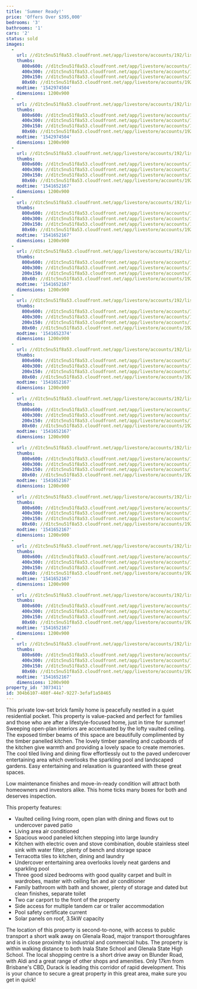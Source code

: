 ```yaml
---
title: 'Summer Ready!'
price: 'Offers Over $395,000'
bedrooms: '3'
bathrooms: '1'
cars: '2'
status: sold
images:
  -
    url: //d1tc5nu51f8a53.cloudfront.net/app/livestore/accounts/192/listings/1037064/images/Tinaroo-49-Front1-Da_8434163391_20181108024155.jpg
    thumbs:
      800x600: //d1tc5nu51f8a53.cloudfront.net/app/livestore/accounts/192/listings/1037064/images/Tinaroo-49-Front1-Da_8434163391_20181108024155_800x600.jpg
      400x300: //d1tc5nu51f8a53.cloudfront.net/app/livestore/accounts/192/listings/1037064/images/Tinaroo-49-Front1-Da_8434163391_20181108024155_400x300.jpg
      200x150: //d1tc5nu51f8a53.cloudfront.net/app/livestore/accounts/192/listings/1037064/images/Tinaroo-49-Front1-Da_8434163391_20181108024155_200x150.jpg
      80x60: //d1tc5nu51f8a53.cloudfront.net/app/livestore/accounts/192/listings/1037064/images/Tinaroo-49-Front1-Da_8434163391_20181108024155_80x60.jpg
    modtime: '1542974504'
    dimensions: 1200x900
  -
    url: //d1tc5nu51f8a53.cloudfront.net/app/livestore/accounts/192/listings/1037064/images/Tinaroo-49-Front2-Da_7834106066_20181108024214.jpg
    thumbs:
      800x600: //d1tc5nu51f8a53.cloudfront.net/app/livestore/accounts/192/listings/1037064/images/Tinaroo-49-Front2-Da_7834106066_20181108024214_800x600.jpg
      400x300: //d1tc5nu51f8a53.cloudfront.net/app/livestore/accounts/192/listings/1037064/images/Tinaroo-49-Front2-Da_7834106066_20181108024214_400x300.jpg
      200x150: //d1tc5nu51f8a53.cloudfront.net/app/livestore/accounts/192/listings/1037064/images/Tinaroo-49-Front2-Da_7834106066_20181108024214_200x150.jpg
      80x60: //d1tc5nu51f8a53.cloudfront.net/app/livestore/accounts/192/listings/1037064/images/Tinaroo-49-Front2-Da_7834106066_20181108024214_80x60.jpg
    modtime: '1542974504'
    dimensions: 1200x900
  -
    url: //d1tc5nu51f8a53.cloudfront.net/app/livestore/accounts/192/listings/1037064/images/Tinaroo-49-Living1-P_8956820789_20181108024104.jpg
    thumbs:
      800x600: //d1tc5nu51f8a53.cloudfront.net/app/livestore/accounts/192/listings/1037064/images/Tinaroo-49-Living1-P_8956820789_20181108024104_800x600.jpg
      400x300: //d1tc5nu51f8a53.cloudfront.net/app/livestore/accounts/192/listings/1037064/images/Tinaroo-49-Living1-P_8956820789_20181108024104_400x300.jpg
      200x150: //d1tc5nu51f8a53.cloudfront.net/app/livestore/accounts/192/listings/1037064/images/Tinaroo-49-Living1-P_8956820789_20181108024104_200x150.jpg
      80x60: //d1tc5nu51f8a53.cloudfront.net/app/livestore/accounts/192/listings/1037064/images/Tinaroo-49-Living1-P_8956820789_20181108024104_80x60.jpg
    modtime: '1541652167'
    dimensions: 1200x900
  -
    url: //d1tc5nu51f8a53.cloudfront.net/app/livestore/accounts/192/listings/1037064/images/Tinaroo-49-Living-Li_146210286_20181108024042.jpg
    thumbs:
      800x600: //d1tc5nu51f8a53.cloudfront.net/app/livestore/accounts/192/listings/1037064/images/Tinaroo-49-Living-Li_146210286_20181108024042_800x600.jpg
      400x300: //d1tc5nu51f8a53.cloudfront.net/app/livestore/accounts/192/listings/1037064/images/Tinaroo-49-Living-Li_146210286_20181108024042_400x300.jpg
      200x150: //d1tc5nu51f8a53.cloudfront.net/app/livestore/accounts/192/listings/1037064/images/Tinaroo-49-Living-Li_146210286_20181108024042_200x150.jpg
      80x60: //d1tc5nu51f8a53.cloudfront.net/app/livestore/accounts/192/listings/1037064/images/Tinaroo-49-Living-Li_146210286_20181108024042_80x60.jpg
    modtime: '1541652167'
    dimensions: 1200x900
  -
    url: //d1tc5nu51f8a53.cloudfront.net/app/livestore/accounts/192/listings/1037064/images/Tinaroo-49-Patio-Day_7389048753_20181108024127.jpg
    thumbs:
      800x600: //d1tc5nu51f8a53.cloudfront.net/app/livestore/accounts/192/listings/1037064/images/Tinaroo-49-Patio-Day_7389048753_20181108024127_800x600.jpg
      400x300: //d1tc5nu51f8a53.cloudfront.net/app/livestore/accounts/192/listings/1037064/images/Tinaroo-49-Patio-Day_7389048753_20181108024127_400x300.jpg
      200x150: //d1tc5nu51f8a53.cloudfront.net/app/livestore/accounts/192/listings/1037064/images/Tinaroo-49-Patio-Day_7389048753_20181108024127_200x150.jpg
      80x60: //d1tc5nu51f8a53.cloudfront.net/app/livestore/accounts/192/listings/1037064/images/Tinaroo-49-Patio-Day_7389048753_20181108024127_80x60.jpg
    modtime: '1541652167'
    dimensions: 1200x900
  -
    url: //d1tc5nu51f8a53.cloudfront.net/app/livestore/accounts/192/listings/1037064/images/Tinaroo-49-Pool-Dayn_8822805572_20181108024417.jpg
    thumbs:
      800x600: //d1tc5nu51f8a53.cloudfront.net/app/livestore/accounts/192/listings/1037064/images/Tinaroo-49-Pool-Dayn_8822805572_20181108024417_800x600.jpg
      400x300: //d1tc5nu51f8a53.cloudfront.net/app/livestore/accounts/192/listings/1037064/images/Tinaroo-49-Pool-Dayn_8822805572_20181108024417_400x300.jpg
      200x150: //d1tc5nu51f8a53.cloudfront.net/app/livestore/accounts/192/listings/1037064/images/Tinaroo-49-Pool-Dayn_8822805572_20181108024417_200x150.jpg
      80x60: //d1tc5nu51f8a53.cloudfront.net/app/livestore/accounts/192/listings/1037064/images/Tinaroo-49-Pool-Dayn_8822805572_20181108024417_80x60.jpg
    modtime: '1541652374'
    dimensions: 1200x900
  -
    url: //d1tc5nu51f8a53.cloudfront.net/app/livestore/accounts/192/listings/1037064/images/Tinaroo-49-Living3-P_2855710991_20181108024030.jpg
    thumbs:
      800x600: //d1tc5nu51f8a53.cloudfront.net/app/livestore/accounts/192/listings/1037064/images/Tinaroo-49-Living3-P_2855710991_20181108024030_800x600.jpg
      400x300: //d1tc5nu51f8a53.cloudfront.net/app/livestore/accounts/192/listings/1037064/images/Tinaroo-49-Living3-P_2855710991_20181108024030_400x300.jpg
      200x150: //d1tc5nu51f8a53.cloudfront.net/app/livestore/accounts/192/listings/1037064/images/Tinaroo-49-Living3-P_2855710991_20181108024030_200x150.jpg
      80x60: //d1tc5nu51f8a53.cloudfront.net/app/livestore/accounts/192/listings/1037064/images/Tinaroo-49-Living3-P_2855710991_20181108024030_80x60.jpg
    modtime: '1541652167'
    dimensions: 1200x900
  -
    url: //d1tc5nu51f8a53.cloudfront.net/app/livestore/accounts/192/listings/1037064/images/Tinaroo-49-Kitchen-D_8436943230_20181108024016.jpg
    thumbs:
      800x600: //d1tc5nu51f8a53.cloudfront.net/app/livestore/accounts/192/listings/1037064/images/Tinaroo-49-Kitchen-D_8436943230_20181108024016_800x600.jpg
      400x300: //d1tc5nu51f8a53.cloudfront.net/app/livestore/accounts/192/listings/1037064/images/Tinaroo-49-Kitchen-D_8436943230_20181108024016_400x300.jpg
      200x150: //d1tc5nu51f8a53.cloudfront.net/app/livestore/accounts/192/listings/1037064/images/Tinaroo-49-Kitchen-D_8436943230_20181108024016_200x150.jpg
      80x60: //d1tc5nu51f8a53.cloudfront.net/app/livestore/accounts/192/listings/1037064/images/Tinaroo-49-Kitchen-D_8436943230_20181108024016_80x60.jpg
    modtime: '1541652167'
    dimensions: 1200x900
  -
    url: //d1tc5nu51f8a53.cloudfront.net/app/livestore/accounts/192/listings/1037064/images/Tinaroo-49-Bed1-Dayn_9018219332_20181108024012.jpg
    thumbs:
      800x600: //d1tc5nu51f8a53.cloudfront.net/app/livestore/accounts/192/listings/1037064/images/Tinaroo-49-Bed1-Dayn_9018219332_20181108024012_800x600.jpg
      400x300: //d1tc5nu51f8a53.cloudfront.net/app/livestore/accounts/192/listings/1037064/images/Tinaroo-49-Bed1-Dayn_9018219332_20181108024012_400x300.jpg
      200x150: //d1tc5nu51f8a53.cloudfront.net/app/livestore/accounts/192/listings/1037064/images/Tinaroo-49-Bed1-Dayn_9018219332_20181108024012_200x150.jpg
      80x60: //d1tc5nu51f8a53.cloudfront.net/app/livestore/accounts/192/listings/1037064/images/Tinaroo-49-Bed1-Dayn_9018219332_20181108024012_80x60.jpg
    modtime: '1541652167'
    dimensions: 1200x900
  -
    url: //d1tc5nu51f8a53.cloudfront.net/app/livestore/accounts/192/listings/1037064/images/Tinaroo-49-Bed2-Dayn_9244402575_20181108024003.jpg
    thumbs:
      800x600: //d1tc5nu51f8a53.cloudfront.net/app/livestore/accounts/192/listings/1037064/images/Tinaroo-49-Bed2-Dayn_9244402575_20181108024003_800x600.jpg
      400x300: //d1tc5nu51f8a53.cloudfront.net/app/livestore/accounts/192/listings/1037064/images/Tinaroo-49-Bed2-Dayn_9244402575_20181108024003_400x300.jpg
      200x150: //d1tc5nu51f8a53.cloudfront.net/app/livestore/accounts/192/listings/1037064/images/Tinaroo-49-Bed2-Dayn_9244402575_20181108024003_200x150.jpg
      80x60: //d1tc5nu51f8a53.cloudfront.net/app/livestore/accounts/192/listings/1037064/images/Tinaroo-49-Bed2-Dayn_9244402575_20181108024003_80x60.jpg
    modtime: '1541652167'
    dimensions: 1200x900
  -
    url: //d1tc5nu51f8a53.cloudfront.net/app/livestore/accounts/192/listings/1037064/images/Tinaroo-49-Bed3-Dayn_1784597754_20181108023955.jpg
    thumbs:
      800x600: //d1tc5nu51f8a53.cloudfront.net/app/livestore/accounts/192/listings/1037064/images/Tinaroo-49-Bed3-Dayn_1784597754_20181108023955_800x600.jpg
      400x300: //d1tc5nu51f8a53.cloudfront.net/app/livestore/accounts/192/listings/1037064/images/Tinaroo-49-Bed3-Dayn_1784597754_20181108023955_400x300.jpg
      200x150: //d1tc5nu51f8a53.cloudfront.net/app/livestore/accounts/192/listings/1037064/images/Tinaroo-49-Bed3-Dayn_1784597754_20181108023955_200x150.jpg
      80x60: //d1tc5nu51f8a53.cloudfront.net/app/livestore/accounts/192/listings/1037064/images/Tinaroo-49-Bed3-Dayn_1784597754_20181108023955_80x60.jpg
    modtime: '1541652167'
    dimensions: 1200x900
  -
    url: //d1tc5nu51f8a53.cloudfront.net/app/livestore/accounts/192/listings/1037064/images/Tinaroo-49-Bathroom-_2211094923_20181108023948.jpg
    thumbs:
      800x600: //d1tc5nu51f8a53.cloudfront.net/app/livestore/accounts/192/listings/1037064/images/Tinaroo-49-Bathroom-_2211094923_20181108023948_800x600.jpg
      400x300: //d1tc5nu51f8a53.cloudfront.net/app/livestore/accounts/192/listings/1037064/images/Tinaroo-49-Bathroom-_2211094923_20181108023948_400x300.jpg
      200x150: //d1tc5nu51f8a53.cloudfront.net/app/livestore/accounts/192/listings/1037064/images/Tinaroo-49-Bathroom-_2211094923_20181108023948_200x150.jpg
      80x60: //d1tc5nu51f8a53.cloudfront.net/app/livestore/accounts/192/listings/1037064/images/Tinaroo-49-Bathroom-_2211094923_20181108023948_80x60.jpg
    modtime: '1541652167'
    dimensions: 1200x900
  -
    url: //d1tc5nu51f8a53.cloudfront.net/app/livestore/accounts/192/listings/1037064/images/Tinaroo-49-Map-Dayne_9230999225_20170409074751.jpg
    thumbs:
      800x600: //d1tc5nu51f8a53.cloudfront.net/app/livestore/accounts/192/listings/1037064/images/Tinaroo-49-Map-Dayne_9230999225_20170409074751_800x600.jpg
      400x300: //d1tc5nu51f8a53.cloudfront.net/app/livestore/accounts/192/listings/1037064/images/Tinaroo-49-Map-Dayne_9230999225_20170409074751_400x300.jpg
      200x150: //d1tc5nu51f8a53.cloudfront.net/app/livestore/accounts/192/listings/1037064/images/Tinaroo-49-Map-Dayne_9230999225_20170409074751_200x150.jpg
      80x60: //d1tc5nu51f8a53.cloudfront.net/app/livestore/accounts/192/listings/1037064/images/Tinaroo-49-Map-Dayne_9230999225_20170409074751_80x60.jpg
    modtime: '1541652167'
    dimensions: 1200x900
property_id: '3073411'
id: 304b6107-408f-44e7-9227-3efaf1a58465
---
```

This private low-set brick family home is peacefully nestled in a quiet residential pocket. This property is value-packed and perfect for families and those who are after a lifestyle-focused home, just in time for summer! Sweeping open-plan interiors are accentuated by the lofty vaulted ceiling. The exposed timber beams of this space are beautifully complimented by the timber panelled kitchen. The lovely timber paneling and cupboards of the kitchen give warmth and providing a lovely space to create memories. The cool tiled living and dining flow effortlessly out to the paved undercover entertaining area which overlooks the sparkling pool and landscaped gardens. Easy entertaining and relaxation is guaranteed with these great spaces.

Low maintenance finishes and move-in-ready condition will attract both homeowners and investors alike. This home ticks many boxes for both and deserves inspection.

This property features:

*  Vaulted ceiling living room, open plan with dining and flows out to undercover paved patio 
*  Living area air conditioned
*  Spacious wood paneled kitchen stepping into large laundry
*  Kitchen with electric oven and stove combination, double stainless steel sink with water filter, plenty of bench and storage space
*  Terracotta tiles to kitchen, dining and laundry
*  Undercover entertaining area overlooks lovely neat gardens and sparkling pool
*  Three good sized bedrooms with good quality carpet and built in wardrobes, master with ceiling fan and air conditioner 
*  Family bathroom with bath and shower, plenty of storage and dated but clean finishes, separate toilet  
*  Two car carport to the front of the property
*  Side access for multiple tandem car or trailer accommodation
*  Pool safety certificate current
*  Solar panels on roof, 3.5kW capacity

The location of this property is second-to-none, with access to public transport a short walk away on Glenala Road, major transport thoroughfares and is in close proximity to industrial and commercial hubs. The property is within walking distance to both Inala State School and Glenala State High School. The local shopping centre is a short drive away on Blunder Road, with Aldi and a great range of other shops and amenities. Only 17km from Brisbane's CBD, Durack is leading this corridor of rapid development. This is your chance to secure a great property in this great area, make sure you get in quick!